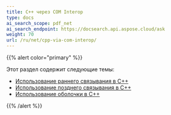 ```yaml
---
title: C++ через COM Interop
type: docs
ai_search_scope: pdf_net
ai_search_endpoint: https://docsearch.api.aspose.cloud/ask
weight: 70
url: /ru/net/cpp-via-com-interop/
---
```

{{% alert color="primary" %}}

Этот раздел содержит следующие темы:

- [Использование раннего связывания в C++](/pdf/ru/net/использование-раннего-связывания-в-cpp/)
- [Использование позднего связывания в C++](/pdf/ru/net/использование-позднего-связывания-в-cpp/)
- [Использование оболочки в C++](/pdf/ru/net/использование-оболочки-в-cpp/)

{{% /alert %}}